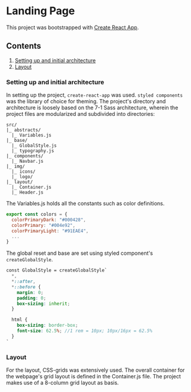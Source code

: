 # Landing Page

This project was bootstrapped with [Create React App](https://github.com/facebook/create-react-app).

## Contents

1. [Setting up and initial architecture](#setting-up-and-initial-architecture)
2. [Layout](#layout)



### Setting up and initial architecture

In setting up the project, `create-react-app` was used. `styled components` was the library of choice for theming. The project's directory and architecture is loosely based on the 7-1 Sass architecture, wherein the project files are modularized and subdivided into directories:

```
src/
|_ abstracts/
  |_ Variables.js
|_ base/
  |_ GlobalStyle.js
  |_ typography.js
|_ components/
  |_ Navbar.js
|_ img/
  |_ icons/
  |_ logo/
|_ layout/
  |_ Container.js
  |_ Header.js
```

The Variables.js holds all the constants such as color definitions.

```jsx
export const colors = {
  colorPrimaryDark: "#000428",
  colorPrimary: "#004e92",
  colorPrimaryLight: "#91EAE4",
  ...
}
```

The global reset and base are set using styled component's `createGlobalStyle`.

```scss
const GlobalStyle = createGlobalStyle`
  *,
  *::after,
  *::before {
    margin: 0;
    padding: 0;
    box-sizing: inherit;
  }

  html {
    box-sizing: border-box;
    font-size: 62.5%; //1 rem = 10px; 10px/16px = 62.5%
  }
`
```

### Layout

For the layout, CSS-grids was extensively used. The overall container for the webpage's grid layout is defined in the Container.js file. The project makes use of a 8-column grid layout as basis.

